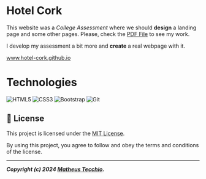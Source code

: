 # Hotel Cork

This website was a _College Assessment_ where we should **design** a landing page and some other pages.
Please, check the [PDF File](docs/hotel-cork-design.pdf) to see my work.

I develop my assessment a bit more and **create** a real webpage with it.

www.hotel-cork.github.io

# Technologies
![HTML5](https://img.shields.io/badge/html5-%23E34F26.svg?style=for-the-badge&logo=html5&logoColor=white)
![CSS3](https://img.shields.io/badge/css3-%231572B6.svg?style=for-the-badge&logo=css3&logoColor=white)
![Bootstrap](https://img.shields.io/badge/bootstrap-%238511FA.svg?style=for-the-badge&logo=bootstrap&logoColor=white)
![Git](https://img.shields.io/badge/git-%23F05033.svg?style=for-the-badge&logo=git&logoColor=white)


## 📝 License

This project is licensed under the [MIT License](./LICENSE).

By using this project, you agree to follow and obey the terms and conditions of the license.

---

***Copyright (c) 2024 [Matheus Tecchio](https://github.com/matheustecchio).***